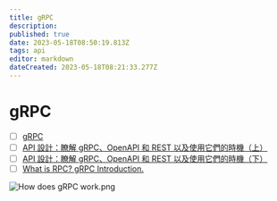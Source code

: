 ```yaml
---
title: gRPC
description: 
published: true
date: 2023-05-18T08:50:19.813Z
tags: api
editor: markdown
dateCreated: 2023-05-18T08:21:33.277Z
---
```


# gRPC
- [ ] [gRPC](https://grpc.io/)
- [ ] [API 設計：瞭解 gRPC、OpenAPI 和 REST 以及使用它們的時機（上）](https://ikala.cloud/grpc-openapi-and-rest-1/)
- [ ] [API 設計：瞭解 gRPC、OpenAPI 和 REST 以及使用它們的時機（下）](https://ikala.cloud/grpc-openapi-and-rest-2/)
- [ ] [What is RPC? gRPC Introduction.](https://www.youtube.com/watch?v=gnchfOojMk4&ab_channel=ByteByteGo&loop=0)

![How does gRPC work.png](http://192.168.25.60:8000/files/file_storage/62995062.png)



